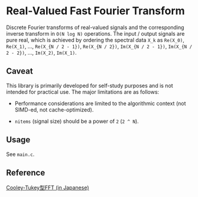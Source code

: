 # Real-Valued Fast Fourier Transform

Discrete Fourier transforms of real-valued signals and the corresponding inverse transform in `O(N log N)` operations.
The input / output signals are pure real, which is achieved by ordering the spectral data `X_k` as `Re(X_0)`, `Re(X_1)`, ..., `Re(X_{N / 2 - 1})`, `Re(X_{N / 2})`, `Im(X_{N / 2 - 1})`, `Im(X_{N / 2 - 2})`, ..., `Im(X_2)`, `Im(X_1)`.

## Caveat

This library is primarily developed for self-study purposes and is not intended for practical use.
The major limitations are as follows:

* Performance considerations are limited to the algorithmic context (not SIMD-ed, not cache-optimized).

* `nitems` (signal size) should be a power of `2` (`2 ^ N`).

## Usage

See `main.c`.

## Reference

[Cooley-Tukey型FFT (in Japanese)](https://www.kurims.kyoto-u.ac.jp/~ooura/fftman/ftmn1_2.html#sec1_2)

